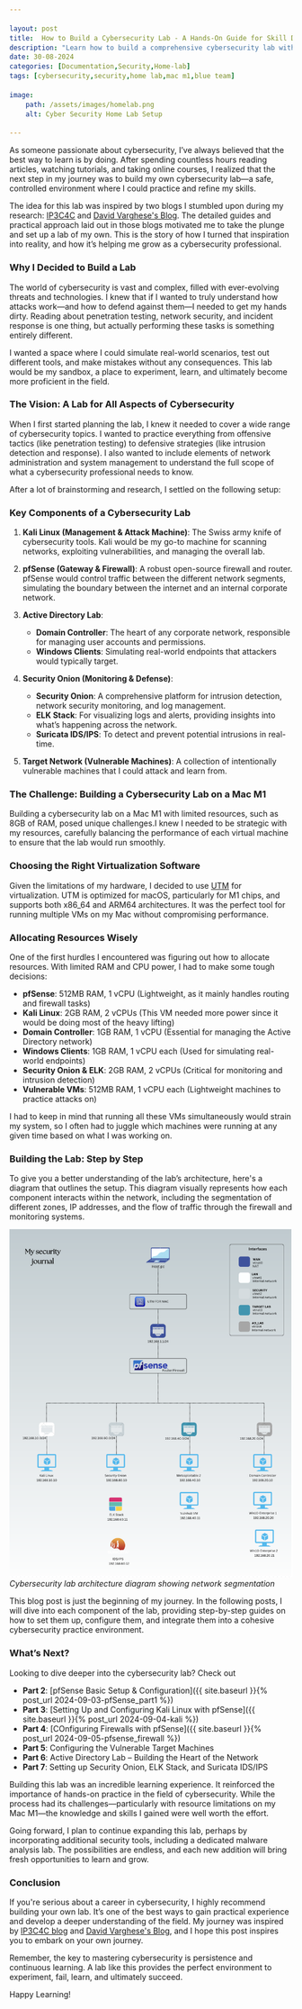 ```yaml
---

layout: post
title:  How to Build a Cybersecurity Lab - A Hands-On Guide for Skill Development
description: "Learn how to build a comprehensive cybersecurity lab with pfSense, Kali Linux, Security Onion, and Active Directory on a Mac M1 for hands-on skill development in penetration testing and network security."
date: 30-08-2024
categories: [Documentation,Security,Home-lab]
tags: [cybersecurity,security,home lab,mac m1,blue team]

image: 
    path: /assets/images/homelab.png
    alt: Cyber Security Home Lab Setup

---
```



As someone passionate about cybersecurity, I’ve always believed that the best way to learn is by doing. After spending countless hours reading articles, watching tutorials, and taking online courses, I realized that the next step in my journey was to build my own cybersecurity lab—a safe, controlled environment where I could practice and refine my skills.

The idea for this lab was inspired by two blogs I stumbled upon during my research: [IP3C4C](https://ip3c4c.com) and [David Varghese's Blog](https://blog.davidvarghese.dev/). The detailed guides and practical approach laid out in those blogs motivated me to take the plunge and set up a lab of my own. This is the story of how I turned that inspiration into reality, and how it’s helping me grow as a cybersecurity professional.

### Why I Decided to Build a Lab

The world of cybersecurity is vast and complex, filled with ever-evolving threats and technologies. I knew that if I wanted to truly understand how attacks work—and how to defend against them—I needed to get my hands dirty. Reading about penetration testing, network security, and incident response is one thing, but actually performing these tasks is something entirely different.

I wanted a space where I could simulate real-world scenarios, test out different tools, and make mistakes without any consequences. This lab would be my sandbox, a place to experiment, learn, and ultimately become more proficient in the field.

### The Vision: A Lab for All Aspects of Cybersecurity

When I first started planning the lab, I knew it needed to cover a wide range of cybersecurity topics. I wanted to practice everything from offensive tactics (like penetration testing) to defensive strategies (like intrusion detection and response). I also wanted to include elements of network administration and system management to understand the full scope of what a cybersecurity professional needs to know.

After a lot of brainstorming and research, I settled on the following setup:

### Key Components of a Cybersecurity Lab

1. **Kali Linux (Management & Attack Machine)**: The Swiss army knife of cybersecurity tools. Kali would be my go-to machine for scanning networks, exploiting vulnerabilities, and managing the overall lab.

2. **pfSense (Gateway & Firewall)**: A robust open-source firewall and router. pfSense would control traffic between the different network segments, simulating the boundary between the internet and an internal corporate network.

3. **Active Directory Lab**:
   - **Domain Controller**: The heart of any corporate network, responsible for managing user accounts and permissions.
   - **Windows Clients**: Simulating real-world endpoints that attackers would typically target.

4. **Security Onion (Monitoring & Defense)**:
   - **Security Onion**: A comprehensive platform for intrusion detection, network security monitoring, and log management.
   - **ELK Stack**: For visualizing logs and alerts, providing insights into what’s happening across the network.
   - **Suricata IDS/IPS**: To detect and prevent potential intrusions in real-time.

5. **Target Network (Vulnerable Machines)**: A collection of intentionally vulnerable machines that I could attack and learn from.

### The Challenge: Building a Cybersecurity Lab on a Mac M1

Building a cybersecurity lab on a Mac M1 with limited resources, such as 8GB of RAM, posed unique challenges.I knew I needed to be strategic with my resources, carefully balancing the performance of each virtual machine to ensure that the lab would run smoothly.

### Choosing the Right Virtualization Software

Given the limitations of my hardware, I decided to use [UTM](https://mac.getutm.app/) for virtualization. UTM is optimized for macOS, particularly for M1 chips, and supports both x86_64 and ARM64 architectures. It was the perfect tool for running multiple VMs on my Mac without compromising performance.

### Allocating Resources Wisely

One of the first hurdles I encountered was figuring out how to allocate resources. With limited RAM and CPU power, I had to make some tough decisions:

- **pfSense**: 512MB RAM, 1 vCPU (Lightweight, as it mainly handles routing and firewall tasks)
- **Kali Linux**: 2GB RAM, 2 vCPUs (This VM needed more power since it would be doing most of the heavy lifting)
- **Domain Controller**: 1GB RAM, 1 vCPU (Essential for managing the Active Directory network)
- **Windows Clients**: 1GB RAM, 1 vCPU each (Used for simulating real-world endpoints)
- **Security Onion & ELK**: 2GB RAM, 2 vCPUs (Critical for monitoring and intrusion detection)
- **Vulnerable VMs**: 512MB RAM, 1 vCPU each (Lightweight machines to practice attacks on)

I had to keep in mind that running all these VMs simultaneously would strain my system, so I often had to juggle which machines were running at any given time based on what I was working on.

### Building the Lab: Step by Step

To give you a better understanding of the lab’s architecture, here's a diagram that outlines the setup. This diagram visually represents how each component interacts within the network, including the segmentation of different zones, IP addresses, and the flow of traffic through the firewall and monitoring systems.

![architecture of cyber security lab setup](/assets/images/architecture.png)
_Cybersecurity lab architecture diagram showing network segmentation_

This blog post is just the beginning of my journey. In the following posts, I will dive into each component of the lab, providing step-by-step guides on how to set them up, configure them, and integrate them into a cohesive cybersecurity practice environment.

### What’s Next?

Looking to dive deeper into the cybersecurity lab? Check out
- **Part 2**: [pfSense Basic Setup & Configuration]({{ site.baseurl }}{% post_url 2024-09-03-pfSense_part1 %}) 
- **Part 3**: [Setting Up and Configuring Kali Linux with pfSense]({{ site.baseurl }}{% post_url 2024-09-04-kali %}) 
- **Part 4**: [COnfiguring Firewalls with pfSense]({{ site.baseurl }}{% post_url 2024-09-05-pfsense_firewall %})
- **Part 5**: Configuring the Vulnerable Target Machines
- **Part 6**: Active Directory Lab – Building the Heart of the Network
- **Part 7**: Setting up Security Onion, ELK Stack, and Suricata IDS/IPS


Building this lab was an incredible learning experience. It reinforced the importance of hands-on practice in the field of cybersecurity. While the process had its challenges—particularly with resource limitations on my Mac M1—the knowledge and skills I gained were well worth the effort.

Going forward, I plan to continue expanding this lab, perhaps by incorporating additional security tools, including a dedicated malware analysis lab. The possibilities are endless, and each new addition will bring fresh opportunities to learn and grow.

### Conclusion

If you're serious about a career in cybersecurity, I highly recommend building your own lab. It’s one of the best ways to gain practical experience and develop a deeper understanding of the field. My journey was inspired by [IP3C4C blog](https://ip3c4c.com) and [David Varghese's Blog](https://blog.davidvarghese.dev/), and I hope this post inspires you to embark on your own journey.

Remember, the key to mastering cybersecurity is persistence and continuous learning. A lab like this provides the perfect environment to experiment, fail, learn, and ultimately succeed.

Happy Learning!

